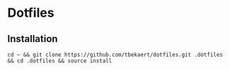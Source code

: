 # Dotfiles

## Installation

```
cd ~ && git clone https://github.com/tbekaert/dotfiles.git .dotfiles && cd .dotfiles && source install
```
